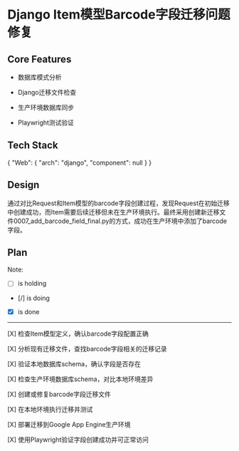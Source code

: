 # Django Item模型Barcode字段迁移问题修复

## Core Features

- 数据库模式分析

- Django迁移文件检查

- 生产环境数据库同步

- Playwright测试验证

## Tech Stack

{
  "Web": {
    "arch": "django",
    "component": null
  }
}

## Design

通过对比Request和Item模型的barcode字段创建过程，发现Request在初始迁移中创建成功，而Item需要后续迁移但未在生产环境执行。最终采用创建新迁移文件0007_add_barcode_field_final.py的方式，成功在生产环境中添加了barcode字段。

## Plan

Note: 

- [ ] is holding
- [/] is doing
- [X] is done

---

[X] 检查Item模型定义，确认barcode字段配置正确

[X] 分析现有迁移文件，查找barcode字段相关的迁移记录

[X] 验证本地数据库schema，确认字段是否存在

[X] 检查生产环境数据库schema，对比本地环境差异

[X] 创建或修复barcode字段迁移文件

[X] 在本地环境执行迁移并测试

[X] 部署迁移到Google App Engine生产环境

[X] 使用Playwright验证字段创建成功并可正常访问
